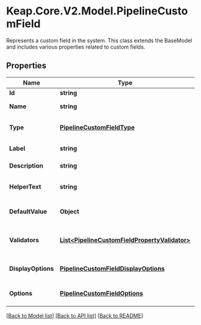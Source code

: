 # Keap.Core.V2.Model.PipelineCustomField
Represents a custom field in the system. This class extends the BaseModel and includes various properties related to custom fields.

## Properties

Name | Type | Description | Notes
------------ | ------------- | ------------- | -------------
**Id** | **string** | The identifier of the custom field. | 
**Name** | **string** | The name of the custom field. This field is optional. | [optional] 
**Type** | [**PipelineCustomFieldType**](PipelineCustomFieldType.md) | The type of the custom field. This field is optional and must be a valid PipelineCustomFieldType. | [optional] 
**Label** | **string** | The label of the custom field. This field is optional. | [optional] 
**Description** | **string** | The description of the custom field. This field is optional. | [optional] 
**HelperText** | **string** | The helper text for the custom field. This field is optional and is serialized to JSON as \&quot;helper_text\&quot;. | [optional] 
**DefaultValue** | **Object** | The default value of the custom field. This field is optional and must be a valid Object. | 
**Validators** | [**List&lt;PipelineCustomFieldPropertyValidator&gt;**](PipelineCustomFieldPropertyValidator.md) | The list of validators for the custom field. This field is optional and must be a list of valid PipelineCustomFieldPropertyValidator. | [optional] 
**DisplayOptions** | [**PipelineCustomFieldDisplayOptions**](PipelineCustomFieldDisplayOptions.md) | The display options for the custom field. This field is optional and must be a valid DisplayOptions. | [optional] 
**Options** | [**PipelineCustomFieldOptions**](PipelineCustomFieldOptions.md) | The options for the custom field. This field is optional and must be a valid PipelineCustomFieldOptions. | [optional] 

[[Back to Model list]](../README.md#documentation-for-models) [[Back to API list]](../README.md#documentation-for-api-endpoints) [[Back to README]](../README.md)

